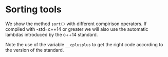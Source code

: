 # Sorting tools #

We show the method ``sort()`` with different compirison operators. If
compiled with -std=c++14 or greater we will also use the automatic
lambdas introduced by the c++14 standard.

Note the use of the variable ``__cplusplus`` to get the right code according to the version of the standard.
